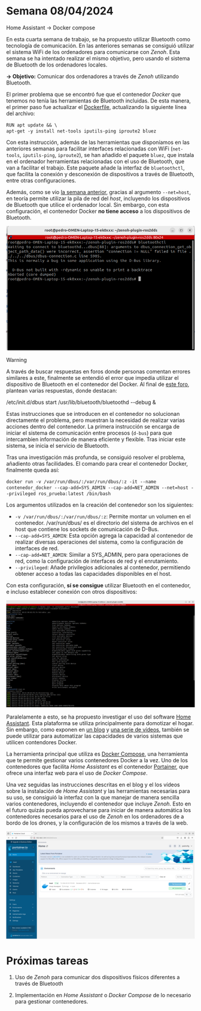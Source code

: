 # Semana 08/04/2024  

Home Assistant -> Docker compose  


En esta cuarta semana de trabajo, se ha propuesto utilizar Bluetooth como tecnología de comunicación. En las anteriores semanas se consiguió utilizar el sistema WiFi de los ordenadores para comunicarse con _Zenoh_. Esta semana se ha intentado realizar el mismo objetivo, pero usando el sistema de Bluetooth de los ordenadores locales.  

**→ Objetivo:** Comunicar dos ordenadores a través de _Zenoh_ utilizando Bluetooth.  

El primer problema que se encontró fue que el contenedor _Docker_ que tenemos no tenía las herramientas de Bluetooth incluidas. De esta manera, el primer paso fue actualizar el [Dockerfile](../docker/Dockerfile), actualizando la siguiente línea del archivo:  

    RUN apt update && \
    apt-get -y install net-tools iputils-ping iproute2 bluez  

Con esta instrucción, además de las herramientas que disponíamos en las anteriores semanas para facilitar interfaces relacionadas con WiFi (`net-tools`, `iputils-ping`, `iproute2`), se han añadido el paquete `bluez`, que instala en el ordenador herramientas relacionadas con el uso de Bluetooth, que van a facilitar el trabajo. Este paquete añade la interfaz de `bluetoothctl`, que facilita la conexión y desconexión de dispositivos a través de Bluetooth, entre otras configuraciones.  

Además, como se vio [la semana anterior](./Semana3.md), gracias al argumento `--net=host`, en teoría permite utilizar la pila de red del _host_, incluyendo los dispositivos de Bluetooth que utilice el ordenador local. Sin embargo, con esta configuración, el contenedor Docker **no tiene acceso** a los dispositivos de Bluetooth.  

![Captura del error](images/bluetooth_docker_mal.png)  

>[!Warning]  
>A través de buscar respuestas en foros donde personas comentan errores similares a este, finalmente se entendió el error que impedía utilizar el dispositivo de Bluetooth en el contenedor del Docker. Al final de [este foro](https://www.reddit.com/r/archlinux/comments/x8vu8o/bluetoothctl_no_default_controller_available/), plantean varias respuestas, donde destacan:
>
>    /etc/init.d/dbus start
>    /usr/lib/bluetooth/bluetoothd --debug &
>
>Estas instrucciones que se introducen en el contenedor no solucionan directamente el problema, pero muestran la necesidad de realizar varias acciones dentro del contenedor. La primera instrucción se encarga de iniciar el sistema de comunicación entre procesos (`d-bus`) para que intercambien información de manera eficiente y flexible. Tras iniciar este sistema, se inicia el servicio de Bluetooth.  

Tras una investigación más profunda, se consiguió resolver el problema, añadiento otras facilidades. El comando para crear el contenedor Docker, finalmente queda así:  

    docker run -v /var/run/dbus/:/var/run/dbus/:z -it --name contenedor_docker --cap-add=SYS_ADMIN --cap-add=NET_ADMIN --net=host --privileged ros_prueba:latest /bin/bash

Los argumentos utilizados en la creación del contenedor son los siguientes:  

* `-v /var/run/dbus/:/var/run/dbus/:z`: Permite montar un volumen en el contenedor. /var/run/dbus/ es el directorio del sistema de archivos en el host que contiene los sockets de comunicación de D-Bus.
* `--cap-add=SYS_ADMIN`: Esta opción agrega la capacidad al contenedor de realizar diversas operaciones del sistema, como la configuración de interfaces de red.
* `--cap-add=NET_ADMIN`: Similar a SYS_ADMIN, pero para operaciones de red, como la configuración de interfaces de red y el enrutamiento.
* `--privileged`: Añade privilegios adicionales al contenedor, permitiendo obtener acceso a todas las capacidades disponibles en el host.  

Con esta configuración, **sí se consigue** utilizar Bluetooth en el contenedor, e incluso establecer conexión con otros dispositivos:  

![Bluetooth en contenedor](images/bluetooth_docker_bien.png)

Paralelamente a esto, se ha propuesto investigar el uso del software [Home Assistant](https://www.home-assistant.io/). Esta plataforma se utiliza principalmente para domotizar el hogar. Sin embargo, como exponen en [un blog](https://www.homeautomationguy.io/blog/home-assistant-tips/installing-docker-home-assistant-and-portainer-on-ubuntu-linux) y [una serie de vídeos](https://www.youtube.com/playlist?list=PL4ed4sZb-R_8dJmakzfBywx1zL9HrFEOy), también se puede utilizar para automatizar las capacidades de varios sistemas que utilicen contendores Docker.  

La herramienta principal que utiliza es [Docker Compose](https://docs.docker.com/compose/), una herramienta que te permite gestionar varios contenedores Docker a la vez. Uno de los contenedores que facilita _Home Assistant_ es el contenedor [Portainer](https://docs.portainer.io/start/install-ce/server/docker/linux), que ofrece una interfaz web para el uso de _Docker Compose_.  

Una vez seguidas las instrucciones descritas en el blog y el los vídeos sobre la instalación de _Home Assistant_ y las herramientas necesarias para su uso, se consiguió la interfaz con la que manejar de manera sencilla varios contenedores, incluyendo el contenedor que incluye _Zenoh_. Esto en el futuro quizás pueda aprovecharse para iniciar de manera automática los contenedores necesarios para el uso de _Zenoh_ en los ordenadores de a bordo de los drones, y la configuración de los mismos a través de la web.  

![Portainer y home assistant](images/portainer.png)

# Próximas tareas

 1. Uso de _Zenoh_ para comunicar dos dispositivos físicos diferentes a través de Bluetooth
  
 2. Implementación en _Home Assistant_ o _Docker Compose_ de lo necesario para gestionar contenedores. 
